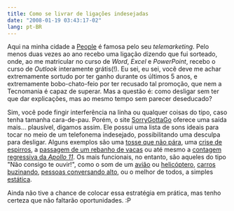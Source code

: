 ```yaml
---
title: Como se livrar de ligações indesejadas
date: "2008-01-19 03:43:17-02"
lang: pt-BR
---
```


Aqui na minha cidade a [People](http://www.people.com.br/) é famosa pelo seu _telemarketing_. Pelo menos duas vezes ao ano recebo uma ligação dizendo que fui sorteado, onde, ao me matricular no curso de _Word_, _Excel_ e _PowerPoint_, recebo o curso de _Outlook_ interamente grátis(!). Eu sei, eu sei, você deve me achar extremamente sortudo por ter ganho durante os últimos 5 anos, e extremamente bobo-chato-feio por ter recusado tal promoção, que nem a Tecnomania é capaz de superar. Mas a questão é: como desligar sem ter que dar explicações, mas ao mesmo tempo sem parecer deseducado?

Sim, você pode fingir interferência na linha ou qualquer coisas do tipo, caso tenha tamanha cara-de-pau. Porém, o site [SorryGottaGo](http://www.sorrygottago.com/) oferece uma saída mais... plausível, digamos assim. Ele possui uma lista de sons ideais para tocar no meio de um telefonema indesejado, possibilitando uma desculpa para desligar. Alguns exemplos são uma [tosse que não pára](http://www.sorrygottago.com/SoundFiles/cough.mp3), uma [crise de espirros](http://www.sorrygottago.com/SoundFiles/1Sounds/Womansneezing.mp3), a [passagem de um rebanho de vacas](http://www.sorrygottago.com/SoundFiles/cows.mp3) ou até mesmo a [contagem regressiva da _Apollo 11_](http://www.sorrygottago.com/SoundFiles/3Sounds/Apollo11Final2.mp3). Os mais funcionais, no entanto, são aqueles do tipo "Não consigo te ouvir!", como o som de um [avião](http://www.sorrygottago.com/SoundFiles/JETS.mp3) ou [helicóptero](http://www.sorrygottago.com/SoundFiles/Helicopter.mp3), [carros buzinando](http://www.sorrygottago.com/SoundFiles/traffic.mp3), [pessoas conversando alto](http://www.sorrygottago.com/SoundFiles/People%20talking.mp3), ou o melhor de todos, a simples [estática](http://www.sorrygottago.com/SoundFiles/static9.mp3).

Ainda não tive a chance de colocar essa estratégia em prática, mas tenho certeza que não faltarão oportunidades. :P
